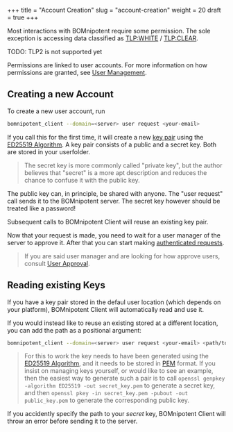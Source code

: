 +++
title = "Account Creation"
slug = "account-creation"
weight = 20
draft = true
+++

Most interactions with BOMnipotent require some permission. The sole exception is accessing data classified as [TLP:WHITE](https://www.first.org/tlp/v1/) / [TLP:CLEAR](https://www.first.org/tlp/).

TODO: TLP2 is not supported yet

Permissions are linked to user accounts. For more information on how permissions are granted, see [User Management](/client/system-manager/user-management).

## Creating a new Account

To create a new user account, run
```bash
bomnipotent_client --domain=<server> user request <your-email>
```

If you call this for the first time, it will create a new [key pair](https://en.wikipedia.org/wiki/Public-key_cryptography) using the [ED25519 Algorithm](https://en.wikipedia.org/wiki/EdDSA#Ed25519). A key pair consists of a public and a secret key. Both are stored in your userfolder.

> The secret key is more commonly called "private key", but the author believes that "secret" is a more apt description and reduces the chance to confuse it with the public key.

The public key can, in principle, be shared with anyone. The "user request" call sends it to the BOMnipotent server. The secret key however should be treated like a password!

Subsequent calls to BOMnipotent Client will reuse an existing key pair.

Now that your request is made, you need to wait for a user manager of the server to approve it. After that you can start making [authenticated requests](/client/basics/authenticating/).

> If you are said user manager and are looking for how approve users, consult [User Approval](/client/system-manager/user-management/user-approval/).

## Reading existing Keys

If you have a key pair stored in the defaul user location (which depends on your platform), BOMnipotent Client will automatically read and use it.

If you would instead like to reuse an existing stored at a different location, you can add the path as a positional argument:
```bash
bomnipotent_client --domain=<server> user request <your-email> <path/to/key>
```

> For this to work the key needs to have been generated using the [ED25519 Algorithm](https://en.wikipedia.org/wiki/EdDSA#Ed25519), and it needs to be stored in [PEM](https://en.wikipedia.org/wiki/Privacy-Enhanced_Mail) format. If you insist on managing keys yourself, or would like to see an example, then the easiest way to generate such a pair is to call `openssl genpkey -algorithm ED25519 -out secret_key.pem` to generate a secret key, and then `openssl pkey -in secret_key.pem -pubout -out public_key.pem` to generate the corresponding public key.

If you accidently specify the path to your *secret* key, BOMnipotent Client will throw an error before sending it to the server.
